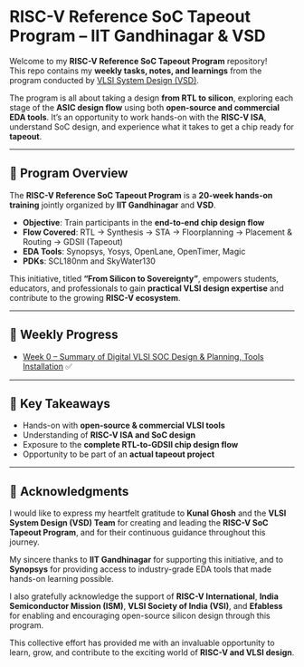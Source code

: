 # RISC-V Reference SoC Tapeout Program – IIT Gandhinagar & VSD

Welcome to my **RISC-V Reference SoC Tapeout Program** repository!  
This repo contains my **weekly tasks, notes, and learnings** from the program conducted by [VLSI System Design (VSD)](https://www.vlsisystemdesign.com/).

The program is all about taking a design **from RTL to silicon**, exploring each stage of the **ASIC design flow** using both **open-source and commercial EDA tools**. It’s an opportunity to work hands-on with the **RISC-V ISA**, understand SoC design, and experience what it takes to get a chip ready for **tapeout**. 

---

## 📌 Program Overview
The **RISC-V Reference SoC Tapeout Program** is a **20-week hands-on training** jointly organized by **IIT Gandhinagar** and **VSD**.  

- **Objective**: Train participants in the **end-to-end chip design flow**  
- **Flow Covered**: RTL → Synthesis → STA → Floorplanning → Placement & Routing → GDSII (Tapeout)  
- **EDA Tools**: Synopsys, Yosys, OpenLane, OpenTimer, Magic  
- **PDKs**: SCL180nm and SkyWater130  

This initiative, titled **“From Silicon to Sovereignty”**, empowers students, educators, and professionals to gain **practical VLSI design expertise** and contribute to the growing **RISC-V ecosystem**.

---

## 📂 Weekly Progress

- [Week 0 – Summary of Digital VLSI SOC Design & Planning, Tools Installation](Week0) ✅  
---

## 🚀 Key Takeaways
- Hands-on with **open-source & commercial VLSI tools**  
- Understanding of **RISC-V ISA and SoC design**  
- Exposure to the **complete RTL-to-GDSII chip design flow**  
- Opportunity to be part of an **actual tapeout project**  

---
## 🙏 Acknowledgments

I would like to express my heartfelt gratitude to **Kunal Ghosh** and the **VLSI System Design (VSD) Team** for creating and leading the **RISC-V SoC Tapeout Program**, and for their continuous guidance throughout this journey.  

My sincere thanks to **IIT Gandhinagar** for supporting this initiative, and to **Synopsys** for providing access to industry-grade EDA tools that made hands-on learning possible.  

I also gratefully acknowledge the support of **RISC-V International**, **India Semiconductor Mission (ISM)**, **VLSI Society of India (VSI)**, and **Efabless** for enabling and encouraging open-source silicon design through this program.  

This collective effort has provided me with an invaluable opportunity to learn, grow, and contribute to the exciting world of **RISC-V and VLSI design**.

